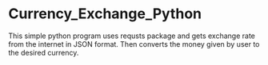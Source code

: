 # Currency_Exchange_Python

This simple python program uses requsts package and gets exchange rate from the internet in JSON format.
Then converts the money given by user to the desired currency.
